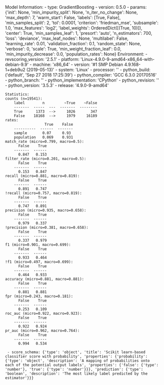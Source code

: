 Model Information:
	 - type: GradientBoosting
	 - version: 0.5.0
	 - params: {'init': None, 'min_impurity_split': None, 'n_iter_no_change': None, 'max_depth': 7, 'warm_start': False, 'labels': [True, False], 'min_samples_split': 2, 'tol': 0.0001, 'criterion': 'friedman_mse', 'subsample': 1.0, 'max_features': 'log2', 'label_weights': OrderedDict([(True, 10)]), 'center': True, 'min_samples_leaf': 1, 'presort': 'auto', 'n_estimators': 700, 'loss': 'deviance', 'max_leaf_nodes': None, 'multilabel': False, 'learning_rate': 0.01, 'validation_fraction': 0.1, 'random_state': None, 'verbose': 0, 'scale': True, 'min_weight_fraction_leaf': 0.0, 'min_impurity_decrease': 0.0, 'population_rates': None}
	Environment:
	 - revscoring_version: '2.5.1'
	 - platform: 'Linux-4.9.0-9-amd64-x86_64-with-debian-9.9'
	 - machine: 'x86_64'
	 - version: '#1 SMP Debian 4.9.168-1+deb9u2 (2019-05-13)'
	 - system: 'Linux'
	 - processor: ''
	 - python_build: ('default', 'Sep 27 2018 17:25:39')
	 - python_compiler: 'GCC 6.3.0 20170516'
	 - python_branch: ''
	 - python_implementation: 'CPython'
	 - python_revision: ''
	 - python_version: '3.5.3'
	 - release: '4.9.0-9-amd64'
	
	Statistics:
	counts (n=19541):
		label        n         ~True    ~False
		-------  -----  ---  -------  --------
		True      1373  -->     1026       347
		False    18168  -->     1979     16189
	rates:
		              True    False
		----------  ------  -------
		sample       0.07     0.93
		population   0.069    0.931
	match_rate (micro=0.799, macro=0.5):
		  False    True
		-------  ------
		  0.847   0.153
	filter_rate (micro=0.201, macro=0.5):
		  False    True
		-------  ------
		  0.153   0.847
	recall (micro=0.881, macro=0.819):
		  False    True
		-------  ------
		  0.891   0.747
	!recall (micro=0.757, macro=0.819):
		  False    True
		-------  ------
		  0.747   0.891
	precision (micro=0.935, macro=0.658):
		  False    True
		-------  ------
		  0.979   0.337
	!precision (micro=0.381, macro=0.658):
		  False    True
		-------  ------
		  0.337   0.979
	f1 (micro=0.901, macro=0.699):
		  False    True
		-------  ------
		  0.933   0.464
	!f1 (micro=0.497, macro=0.699):
		  False    True
		-------  ------
		  0.464   0.933
	accuracy (micro=0.881, macro=0.881):
		  False    True
		-------  ------
		  0.881   0.881
	fpr (micro=0.243, macro=0.181):
		  False    True
		-------  ------
		  0.253   0.109
	roc_auc (micro=0.922, macro=0.923):
		  False    True
		-------  ------
		  0.922   0.924
	pr_auc (micro=0.962, macro=0.764):
		  False    True
		-------  ------
		  0.994   0.534
	
	 - score_schema: {'type': 'object', 'title': 'Scikit learn-based classifier score with probability', 'properties': {'probability': {'type': 'object', 'description': 'A mapping of probabilities onto each of the potential output labels', 'properties': {'false': {'type': 'number'}, 'true': {'type': 'number'}}}, 'prediction': {'type': 'boolean', 'description': 'The most likely label predicted by the estimator'}}}

